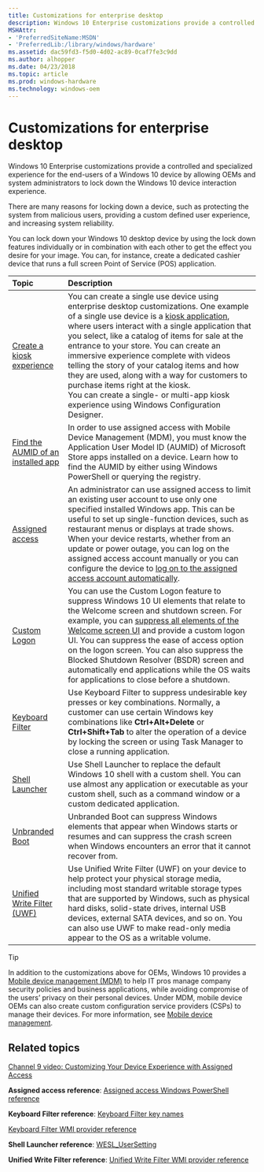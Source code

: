 ```yaml
---
title: Customizations for enterprise desktop
description: Windows 10 Enterprise customizations provide a controlled and specialized experience for the end-users of a Windows 10 device by allowing OEMs and system administrators to lock down the Windows 10 device interaction experience.
MSHAttr:
- 'PreferredSiteName:MSDN'
- 'PreferredLib:/library/windows/hardware'
ms.assetid: dac59fd3-f5d0-4d02-ac89-0caf7fe3c9dd
ms.author: alhopper
ms.date: 04/23/2018
ms.topic: article
ms.prod: windows-hardware
ms.technology: windows-oem
---
```

# Customizations for enterprise desktop

Windows 10 Enterprise customizations provide a controlled and specialized experience for the end-users of a Windows 10 device by allowing OEMs and system administrators to lock down the Windows 10 device interaction experience.

There are many reasons for locking down a device, such as protecting the system from malicious users, providing a custom defined user experience, and increasing system reliability.

You can lock down your Windows 10 desktop device by using the lock down features individually or in combination with each other to get the effect you desire for your image. You can, for instance, create a dedicated cashier device that runs a full screen Point of Service (POS) application.

| Topic                                                   | Description                                                                                         |
|:--------------------------------------------------------|:----------------------------------------------------------------------------------------------------|
| [Create a kiosk experience](create-a-kiosk-image.md) | You can create a single use device using enterprise desktop customizations. One example of a single use device is a [kiosk application](create-a-kiosk-image.md), where users interact with a single application that you select, like a catalog of items for sale at the entrance to your store. You can create an immersive experience complete with videos telling the story of your catalog items and how they are used, along with a way for customers to purchase items right at the kiosk.<br/> You can create a single- or multi-app kiosk experience using Windows Configuration Designer.   |
| [Find the AUMID of an installed app](find-the-application-user-model-id-of-an-installed-app.md)    | In order to use assigned access with Mobile Device Management (MDM), you must know the Application User Model ID (AUMID) of Microsoft Store apps installed on a device. Learn how to find the AUMID by either using Windows PowerShell or querying the registry. |
| [Assigned access](assigned-access.md) | An administrator can use assigned access to limit an existing user account to use only one specified installed Windows app. This can be useful to set up single-function devices, such as restaurant menus or displays at trade shows.<br/>When your device restarts, whether from an update or power outage, you can log on the assigned access account manually or you can configure the device to [log on to the assigned access account automatically](https://docs.microsoft.com/en-us/windows-hardware/customize/enterprise/create-a-kiosk-image#assigned-access).    |
| [Custom Logon](custom-logon.md)  | You can use the Custom Logon feature to suppress Windows 10 UI elements that relate to the Welcome screen and shutdown screen. For example, you can [suppress all elements of the Welcome screen UI](complementary-features-to-custom-logon.md) and provide a custom logon UI. You can suppress the ease of access option on the logon screen. You can also suppress the Blocked Shutdown Resolver (BSDR) screen and automatically end applications while the OS waits for applications to close before a shutdown.    |
| [Keyboard Filter](keyboard-filter.md)     | Use Keyboard Filter to suppress undesirable key presses or key combinations. Normally, a customer can use certain Windows key combinations like <strong>Ctrl+Alt+Delete</strong> or <strong>Ctrl+Shift+Tab</strong> to alter the operation of a device by locking the screen or using Task Manager to close a running application.   |
| [Shell Launcher](shell-launcher.md)   | Use Shell Launcher to replace the default Windows 10 shell with a custom shell. You can use almost any application or executable as your custom shell, such as a command window or a custom dedicated application.    |
| [Unbranded Boot](unbranded-boot.md)    | Unbranded Boot can suppress Windows elements that appear when Windows starts or resumes and can suppress the crash screen when Windows encounters an error that it cannot recover from.    |
| [Unified Write Filter (UWF)](unified-write-filter.md)    | Use Unified Write Filter (UWF) on your device to help protect your physical storage media, including most standard writable storage types that are supported by Windows, such as physical hard disks, solid-state drives, internal USB devices, external SATA devices, and so on. You can also use UWF to make read-only media appear to the OS as a writable volume.  |

> [!Tip]
> In addition to the customizations above for OEMs, Windows 10 provides a [Mobile device management (MDM)](https://docs.microsoft.com/en-us/windows/client-management/mdm/) to help IT pros manage company security policies and business applications, while avoiding compromise of the users’ privacy on their personal devices. Under MDM, mobile device OEMs can also create custom configuration service providers (CSPs) to manage their devices. For more information, see [Mobile device management](https://docs.microsoft.com/en-us/windows/client-management/mdm/).

## Related topics

[Channel 9 video: Customizing Your Device Experience with Assigned Access](https://channel9.msdn.com/Events/Build/2016/P508)

**Assigned access reference**: [Assigned access Windows PowerShell reference](assigned-access-windows-powershell-reference.md)

**Keyboard Filter reference**: [Keyboard Filter key names](keyboardfilter-key-names.md)

[Keyboard Filter WMI provider reference](keyboardfilter-wmi-provider-reference.md)

**Shell Launcher reference**: [WESL\_UserSetting](wesl-usersetting.md)

**Unified Write Filter reference**: [Unified Write Filter WMI provider reference](uwf-wmi-provider-reference.md)
